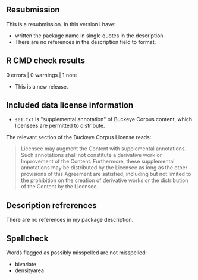 ## Resubmission

This is a resubmission. In this version I have:

* written the package name in single quotes in the description.
* There are no references in the description field to format.

## R CMD check results

0 errors | 0 warnings | 1 note

* This is a new release.

## Included data license information

* `s01.txt` is "supplemental annotation" of Buckeye Corpus content, which
licensees are permitted to distribute.

The relevant section of the Buckeye Corpus License reads:

> Licensee may augment the Content with supplemental
annotations. Such annotations shall not constitute a
derivative work or Improvement of the Content.
Furthermore, these supplemental annotations may be
distributed by the Licensee as long as the other
provisions of this Agreement are satisfied, including but
not limited to the prohibition on the creation of
derivative works or the distribution of the Content by the
Licensee.

## Description refrerences

There are no references in my package description.

## Spellcheck

Words flagged as possibly misspelled are not misspelled:

* bivariate
* densityarea

